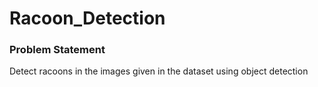 # Racoon_Detection

### Problem Statement

Detect racoons in the images given in the dataset using object detection